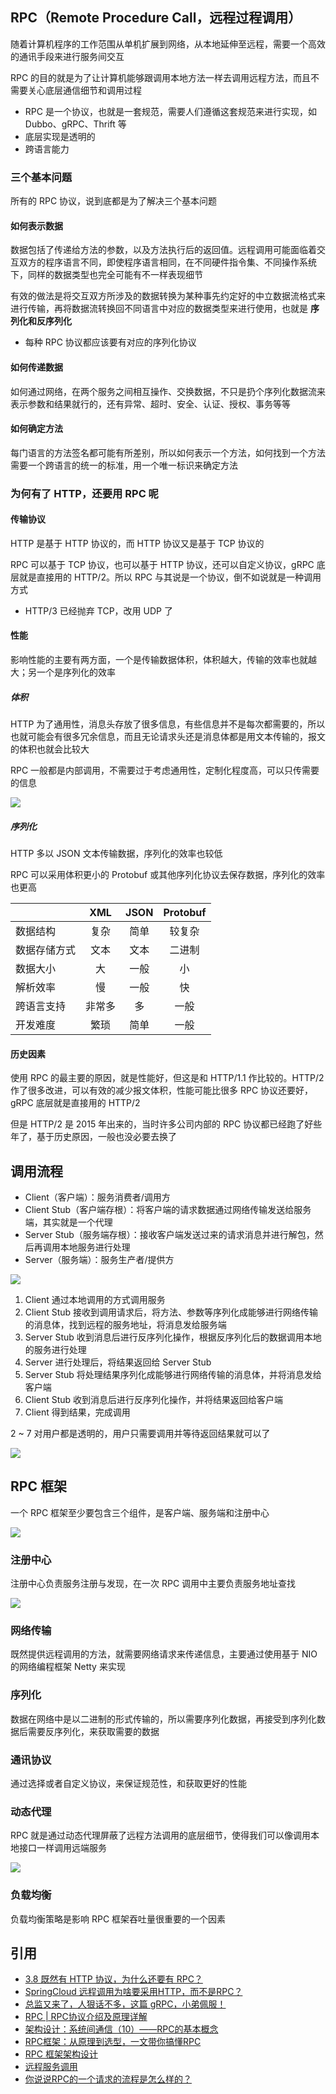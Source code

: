 ## RPC（Remote Procedure Call，远程过程调用）

随着计算机程序的工作范围从单机扩展到网络，从本地延伸至远程，需要一个高效的通讯手段来进行服务间交互

RPC 的目的就是为了让计算机能够跟调用本地方法一样去调用远程方法，而且不需要关心底层通信细节和调用过程

- RPC 是一个协议，也就是一套规范，需要人们遵循这套规范来进行实现，如 Dubbo、gRPC、Thrift 等
- 底层实现是透明的
- 跨语言能力

### 三个基本问题

所有的 RPC 协议，说到底都是为了解决三个基本问题

#### 如何表示数据

数据包括了传递给方法的参数，以及方法执行后的返回值。远程调用可能面临着交互双方的程序语言不同，即使程序语言相同，在不同硬件指令集、不同操作系统下，同样的数据类型也完全可能有不一样表现细节

有效的做法是将交互双方所涉及的数据转换为某种事先约定好的中立数据流格式来进行传输，再将数据流转换回不同语言中对应的数据类型来进行使用，也就是 **序列化和反序列化**

- 每种 RPC 协议都应该要有对应的序列化协议

#### 如何传递数据

如何通过网络，在两个服务之间相互操作、交换数据，不只是扔个序列化数据流来表示参数和结果就行的，还有异常、超时、安全、认证、授权、事务等等

#### 如何确定方法

每门语言的方法签名都可能有所差别，所以如何表示一个方法，如何找到一个方法需要一个跨语言的统一的标准，用一个唯一标识来确定方法

### 为何有了 HTTP，还要用 RPC 呢

#### 传输协议

HTTP 是基于 HTTP 协议的，而 HTTP 协议又是基于 TCP 协议的

RPC 可以基于 TCP 协议，也可以基于 HTTP 协议，还可以自定义协议，gRPC 底层就是直接用的 HTTP/2。所以 RPC 与其说是一个协议，倒不如说就是一种调用方式

- HTTP/3 已经抛弃 TCP，改用 UDP 了

#### 性能

影响性能的主要有两方面，一个是传输数据体积，体积越大，传输的效率也就越大；另一个是序列化的效率

##### 体积

HTTP 为了通用性，消息头存放了很多信息，有些信息并不是每次都需要的，所以也就可能会有很多冗余信息，而且无论请求头还是消息体都是用文本传输的，报文的体积也就会比较大

RPC 一般都是内部调用，不需要过于考虑通用性，定制化程度高，可以只传需要的信息

![](./md.assets/rpc_http.png)

##### 序列化

HTTP 多以 JSON 文本传输数据，序列化的效率也较低

RPC 可以采用体积更小的 Protobuf 或其他序列化协议去保存数据，序列化的效率也更高

|| XML | JSON | Protobuf |
| :- | :-: | :-: | :-: |
| 数据结构 | 复杂 | 简单 | 较复杂 |
| 数据存储方式 | 文本 | 文本 | 二进制 |
| 数据大小 | 大 | 一般 | 小 |
| 解析效率 | 慢 | 一般 | 快 |
| 跨语言支持 | 非常多 | 多 | 一般 |
| 开发难度 | 繁琐 | 简单 | 一般 |

#### 历史因素

使用 RPC 的最主要的原因，就是性能好，但这是和 HTTP/1.1 作比较的。HTTP/2 作了很多改进，可以有效的减少报文体积，性能可能比很多 RPC 协议还要好，gRPC 底层就是直接用的 HTTP/2

但是 HTTP/2 是 2015 年出来的，当时许多公司内部的 RPC 协议都已经跑了好些年了，基于历史原因，一般也没必要去换了

## 调用流程

- Client（客户端）：服务消费者/调用方
- Client Stub（客户端存根）：将客户端的请求数据通过网络传输发送给服务端，其实就是一个代理
- Server Stub（服务端存根）：接收客户端发送过来的请求消息并进行解包，然后再调用本地服务进行处理
- Server（服务端）：服务生产者/提供方

![](./md.assets/process.png)

1. Client 通过本地调用的方式调用服务
2. Client Stub 接收到调用请求后，将方法、参数等序列化成能够进行网络传输的消息体，找到远程的服务地址，将消息发给服务端
3. Server Stub 收到消息后进行反序列化操作，根据反序列化后的数据调用本地的服务进行处理
4. Server 进行处理后，将结果返回给 Server Stub
5. Server Stub 将处理结果序列化成能够进行网络传输的消息体，并将消息发给客户端
6. Client Stub 收到消息后进行反序列化操作，并将结果返回给客户端
7. Client 得到结果，完成调用

2 ~ 7 对用户都是透明的，用户只需要调用并等待返回结果就可以了

![](./md.assets/total.png)

## RPC 框架

一个 RPC 框架至少要包含三个组件，是客户端、服务端和注册中心

![](./md.assets/registry.png)

### 注册中心

注册中心负责服务注册与发现，在一次 RPC 调用中主要负责服务地址查找

![](./md.assets/register_center.png)

### 网络传输

既然提供远程调用的方法，就需要网络请求来传递信息，主要通过使用基于 NIO 的网络编程框架 Netty 来实现

### 序列化

数据在网络中是以二进制的形式传输的，所以需要序列化数据，再接受到序列化数据后需要反序列化，来获取需要的数据

### 通讯协议

通过选择或者自定义协议，来保证规范性，和获取更好的性能

### 动态代理

RPC 就是通过动态代理屏蔽了远程方法调用的底层细节，使得我们可以像调用本地接口一样调用远端服务

![](./md.assets/proxy.png)

### 负载均衡

负载均衡策略是影响 RPC 框架吞吐量很重要的一个因素

## 引用

- [3.8 既然有 HTTP 协议，为什么还要有 RPC？](https://www.xiaolincoding.com/network/2_http/http_rpc.html)
- [SpringCloud 远程调用为啥要采用HTTP，而不是RPC？](https://blog.csdn.net/weixin_38405253/article/details/132797860)
- [总监又来了，人狠话不多，这篇 gRPC，小弟佩服！](https://mp.weixin.qq.com/s?__biz=Mzg3OTU5NzQ1Mw==&mid=2247490689&idx=1&sn=273eee9f2e182e6c176822d949a44f53&chksm=cf035e63f874d775cc4a0cfcffdadc79a45bde8f57c2a4a91f14ae4ee2a67588ee20026aab83&scene=178&cur_album_id=2206501082485358594#rd)
- [RPC | RPC协议介绍及原理详解](https://mp.weixin.qq.com/s/prOW3e2KxHIDW4gR81cw-w)
- [架构设计：系统间通信（10）——RPC的基本概念](https://blog.csdn.net/yinwenjie/article/details/49453303)
- [RPC框架：从原理到选型，一文带你搞懂RPC](https://mp.weixin.qq.com/s?__biz=Mzg3OTU5NzQ1Mw==&mid=2247486405&idx=1&sn=e03722a78de27f7aacea2189461b1848&chksm=cf034927f874c0319605cf7fdabd83c0f11f544c616e049105a61db3d1d48bb7aead9c44c7c9&scene=178&cur_album_id=2206501082485358594#rd)
- [RPC 框架架构设计](https://www.cnblogs.com/xiaojiesir/p/15567552.html)
- [远程服务调用](http://icyfenix.cn/architect-perspective/general-architecture/api-style/rpc.html)
- [你说说RPC的一个请求的流程是怎么样的？ ](https://www.cnblogs.com/jimoer/p/15511954.html)
